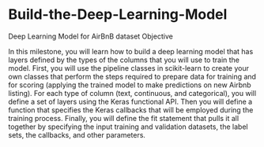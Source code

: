# Build-the-Deep-Learning-Model
Deep Learning Model for AirBnB dataset
Objective

In this milestone, you will learn how to build a deep learning model that has layers defined by the types of the columns that you will use to train the model.
First, you will use the pipeline classes in scikit-learn to create your own classes that perform the steps required to prepare data for training and for scoring (applying the trained model to make predictions on new Airbnb listing).
For each type of column (text, continuous, and categorical), you will define a set of layers using the Keras functional API. Then you will define a function that specifies the Keras callbacks that will be employed during the training process.
Finally, you will define the fit statement that pulls it all together by specifying the input training and validation datasets, the label sets, the callbacks, and other parameters.
